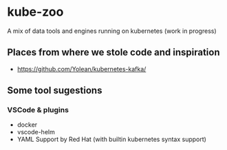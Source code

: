 # kube-zoo
A mix of data tools and engines running on kubernetes (work in progress)

## Places from where we stole code and inspiration
- https://github.com/Yolean/kubernetes-kafka/

## Some tool sugestions
### VSCode & plugins
- docker
- vscode-helm
- YAML Support by Red Hat (with builtin kubernetes syntax support)
